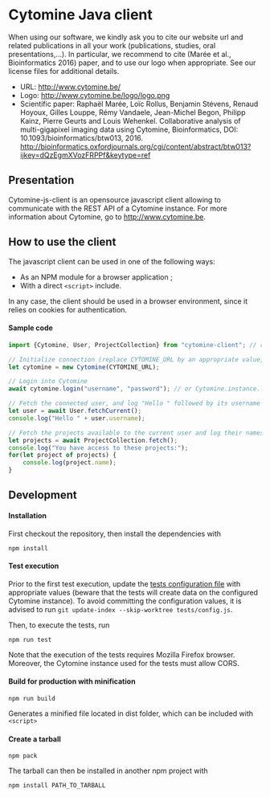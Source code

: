 # Cytomine Java client

When using our software, we kindly ask you to cite our website url and related publications in all your work (publications, studies, oral presentations,...). In particular, we recommend to cite (Marée et al., Bioinformatics 2016) paper, and to use our logo when appropriate. See our license files for additional details.

- URL: http://www.cytomine.be/
- Logo: http://www.cytomine.be/logo/logo.png
- Scientific paper: Raphaël Marée, Loïc Rollus, Benjamin Stévens, Renaud Hoyoux, Gilles Louppe, Rémy Vandaele, Jean-Michel Begon, Philipp Kainz, Pierre Geurts and Louis Wehenkel. Collaborative analysis of multi-gigapixel imaging data using Cytomine, Bioinformatics, DOI: 10.1093/bioinformatics/btw013, 2016. http://bioinformatics.oxfordjournals.org/cgi/content/abstract/btw013?ijkey=dQzEgmXVozFRPPf&keytype=ref

## Presentation
Cytomine-js-client is an opensource javascript client allowing to communicate with the REST API of a Cytomine instance. For more information about Cytomine, go to http://www.cytomine.be.

## How to use the client
The javascript client can be used in one of the following ways:
* As an NPM module for a browser application ;
* With a direct `<script>` include.

In any case, the client should be used in a browser environment, since it relies on cookies for authentication.

#### Sample code
```javascript
import {Cytomine, User, ProjectCollection} from "cytomine-client"; // required only if used as an NPM module

// Initialize connection (replace CYTOMINE_URL by an appropriate value, e.g. "http://demo.cytomine.coop")
let cytomine = new Cytomine(CYTOMINE_URL);

// Login into Cytomine
await cytomine.login("username", "password"); // or Cytomine.instance.login("username", "password");

// Fetch the connected user, and log "Hello " followed by its username in the console
let user = await User.fetchCurrent();
console.log("Hello " + user.username);

// Fetch the projects available to the current user and log their names in the console
let projects = await ProjectCollection.fetch();
console.log("You have access to these projects:");
for(let project of projects) {
    console.log(project.name);
}
```

## Development

#### Installation
First checkout the repository, then install the dependencies with

    npm install

 #### Test execution

Prior to the first test execution, update the [tests configuration file](tests/config.js) with appropriate values (beware that the tests will create data on the configured Cytomine instance). To avoid committing the configuration values, it is advised to run `git update-index --skip-worktree tests/config.js`.

Then, to execute the tests, run

    npm run test

Note that the execution of the tests requires Mozilla Firefox browser. Moreover, the Cytomine instance used for the tests must allow CORS.

#### Build for production with minification
    npm run build
Generates a minified file located in dist folder, which can be included with `<script>`

#### Create a tarball
    npm pack
The tarball can then be installed in another npm project with

    npm install PATH_TO_TARBALL
